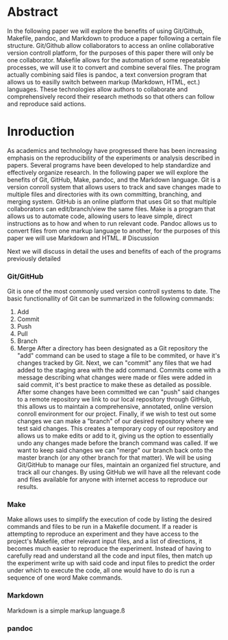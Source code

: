 # Abstract
In the following paper we will explore the benefits of using Git/Github, Makefile, pandoc, and Markdown to produce a paper following a certain file structure. Git/Github allow collaborators to access an online collaborative version controll platform, for the purposes of this paper there will only be one collaborator. Makefile allows for the automation of some repeatable processes, we will use it to convert and combine several files. The program actually combining said files is pandoc, a text conversion program that allows us to easilly switch between markup (Markdown, HTML, ect.) languages. These technologies allow authors to collaborate and comprehensively record their research methods so that others can follow and reproduce said actions.
# Inroduction
As academics and technology have progressed there has been increasing emphasis on the reproducibility of the experiments or analysis described in papers. Several programs have been developed to help standardize and effectively organize research. In the following paper we will explore the benefits of Git, GitHub, Make, pandoc, and the Markdown language. Git is a version conroll system that allows users to track and save changes made to multiple files and directories with its own committing, branching, and merging system. GitHub is an online platform that uses Git so that multiple collaborators can edit/branch/view the same files. Make is a program that allows us to automate code, allowing users to leave simple, direct instructions as to how and when to run relevant code. Pandoc allows us to convert files from one markup language to another, for the purposes of this paper we will use Markdown and HTML. # Discussion

Next we will discuss in detail the uses and benefits of each of the programs previously detailed

### Git/GitHub

Git is one of the most commonly used version controll systems to date. The basic functionallity of Git can be summarized in the following commands:
1. Add
2. Commit
3. Push
4. Pull
5. Branch
6. Merge
After a directory has been designated as a Git repository the "add" command can be used to stage a file to be commited, or have it's changes tracked by Git. Next, we can "commit" any files that we had added to the staging area with the add command. Commits come with a message describing what changes were made or files were added in said commit, it's best practice to make these as detailed as possible. After some changes have been committed we can "push" said changes to a remote repository we link to our local repository through GitHub, this allows us to maintain a comprehensive, annotated, online version conroll environment for our project. Finally, if we wish to test out some changes we can make a "branch" of our desired repository where we test said changes. This creates a temporary copy of our repository and allows us to make edits or add to it, giving us the option to essentially undo any changes made before the branch command was called. If we want to keep said changes we can "merge" our branch back onto the master branch (or any other branch for that matter).
We will be using Git/GitHub to manage our files, maintain an organized fiel structure, and track all our changes. By using GitHub we will have all the relevant code and files available for anyone with internet access to reproduce our results.

### Make

Make allows uses to simplify the execution of code by listing the desired commands and files to be run in a Makefile document. If a reader is attempting to reproduce an experiment and they have access to the project's Makefile, other relevant input files, and a list of directions, it becomes much easier to reproduce the experiment. Instead of having to carefully read and understand all the code and input files, then match up the experiment write up with said code and input files to predict the order under which to execute the code, all one would have to do is run a sequence of one word Make commands.

### Markdown

Markdown is a simple markup language.ß

### pandoc









